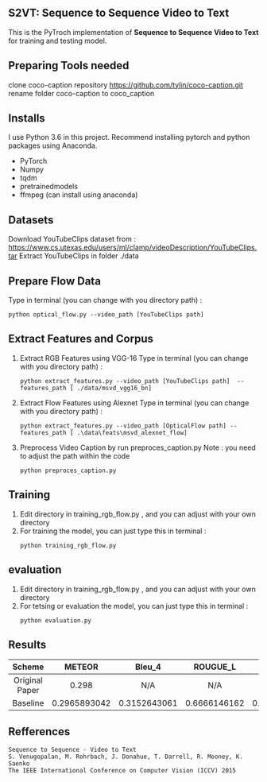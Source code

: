 ## S2VT: Sequence to Sequence Video to Text
This is the PyTroch implementation of **Sequence to Sequence Video to Text** for training and testing model.

## Preparing Tools needed
clone coco-caption repository https://github.com/tylin/coco-caption.git
rename folder coco-caption to coco_caption

## Installs
I use Python 3.6 in this project. Recommend installing pytorch and python packages using Anaconda.
* PyTorch
* Numpy
* tqdm
* pretrainedmodels
* ffmpeg (can install using anaconda)


## Datasets
Download YouTubeClips dataset from :
https://www.cs.utexas.edu/users/ml/clamp/videoDescription/YouTubeClips.tar
Extract YouTubeClips in folder ./data
## Prepare Flow Data
Type in terminal (you can change with you directory path) :
```
python optical_flow.py --video_path [YouTubeClips path]
```

## Extract Features and Corpus
1. Extract RGB Features using VGG-16
    Type in terminal (you can change with you directory path) :
    ```
    python extract_features.py --video_path [YouTubeClips path]  --features_path [ ./data/msvd_vgg16_bn]
    ```

2. Extract Flow Features using Alexnet
    Type in terminal (you can change with you directory path) :
    ```
    python extract_features.py --video_path [OpticalFlow path] --features_path [ .\data\feats\msvd_alexnet_flow]
    ```

3. Preprocess Video Caption by run preproces_caption.py
Note : you need to adjust the path within the code
    ```
    python preproces_caption.py
    ```

## Training
1. Edit directory in training_rgb_flow.py , and you can adjust with your own directory
2. For training the model, you can just type this in terminal :
    ```
    python training_rgb_flow.py
    ```
    
## evaluation
1. Edit directory in training_rgb_flow.py , and you can adjust with your own directory
2. For tetsing or evaluation the model, you can just type this in terminal :
    ```
    python evaluation.py
    ```

## Results
|                Scheme              |        METEOR       |        Bleu_4       |       ROUGUE_L      |         CIDEr       |
|:----------------------------------:|:-------------------:|:-------------------:|:-------------------:|:-------------------:|
|           Original   Paper         |         0.298       |          N/A        |          N/A        |          N/A        |
|               Baseline             |     0.2965893042    |     0.3152643061    |     0.6666146162    |     0.5998173136    |

## Refferences
```
Sequence to Sequence - Video to Text
S. Venugopalan, M. Rohrbach, J. Donahue, T. Darrell, R. Mooney, K. Saenko
The IEEE International Conference on Computer Vision (ICCV) 2015
```
